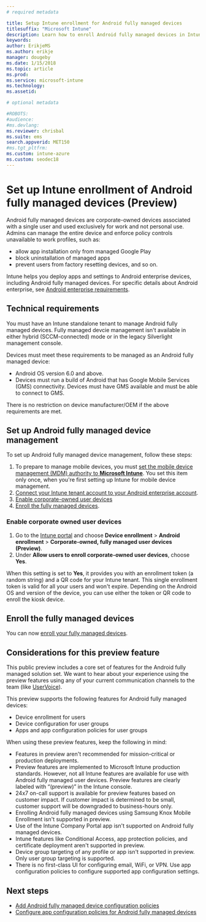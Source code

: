```yaml
---
# required metadata

title: Setup Intune enrollment for Android fully managed devices
titlesuffix: "Microsoft Intune"
description: Learn how to enroll Android fully managed devices in Intune.
keywords:
author: ErikjeMS 
ms.author: erikje
manager: dougeby
ms.date: 1/15/2018
ms.topic: article
ms.prod:
ms.service: microsoft-intune
ms.technology:
ms.assetid: 

# optional metadata

#ROBOTS:
#audience:
#ms.devlang:
ms.reviewer: chrisbal
ms.suite: ems
search.appverid: MET150
#ms.tgt_pltfrm:
ms.custom: intune-azure
ms.custom: seodec18
---
```


# Set up Intune enrollment of Android fully managed devices (Preview)

Android fully managed devices are corporate-owned devices associated with a single user and used exclusively for work and not personal use. Admins can manage the entire device and enforce policy controls unavailable to work profiles, such as:
- allow app installation only from managed Google Play
- block uninstallation of managed apps
- prevent users from factory resetting devices, and so on.

Intune helps you deploy apps and settings to Android enterprise devices, including Android fully managed devices. For specific details about Android enterprise, see [Android enterprise requirements](https://support.google.com/work/android/answer/6174145?hl=en&ref_topic=6151012).

## Technical requirements

You must have an Intune standalone tenant to manage Android fully managed devices. Fully managed devcie management isn't available in either hybrid (SCCM-connected) mode or in the legacy Silverlight management console.

Devices must meet these requirements to be managed as an Android fully managed device:

- Android OS version 6.0 and above.
- Devices must run a build of Android that has Google Mobile Services (GMS) connectivity. Devices must have GMS available and must be able to connect to GMS.

There is no restriction on device manufacturer/OEM if the above requirements are met.

## Set up Android fully managed device management

To set up Android fully managed device management, follow these steps:

1. To prepare to manage mobile devices, you must [set the mobile device management (MDM) authority to **Microsoft Intune**](mdm-authority-set.md). You set this item only once, when you're first setting up Intune for mobile device management.
2. [Connect your Intune tenant account to your Android enterprise account](connect-intune-android-enterprise.md).
3. [Enable corporate-owned user devices](#enable-corporate-owned-user-devices)
4. [Enroll the fully managed devices](#enroll-the-fully-managed-devices).

### Enable corporate owned user devices

1. Go to the [Intune portal](https://portal.azure.com) and choose **Device enrollment** > **Android enrollment** > **Corporate-owned, fully managed user devices (Preview)**.
2. Under **Allow users to enroll corporate-owned user devices**, choose **Yes**.

When this setting is set to **Yes**, it provides you with an enrollment token (a random string) and a QR code for your Intune tenant. This single enrollment token is valid for all your users and won't expire. Depending on the Android OS and version of the device, you can use either the token or QR code to enroll the kiosk device.

## Enroll the fully managed devices
You can now [enroll your fully managed devices](android-dedicated-devices-fully-managed-enroll.md).

## Considerations for this preview feature
This public preview includes a core set of features for the Android fully managed solution set. We want to hear about your experience using the preview features using any of your current communication channels to the team (like [UserVoice](https://microsoftintune.uservoice.com/forums/291681-ideas?category_id=210853)).

This preview supports the following features for Android fully managed devices:
- Device enrollment for users 
- Device configuration for user groups 
- Apps and app configuration policies for user groups

When using these preview features, keep the following in mind:
- Features in preview aren't recommended for mission-critical or production deployments. 
- Preview features are implemented to Microsoft Intune production standards. However, not all Intune features are available for use with Android fully managed user devices. Preview features are clearly labeled with “(preview)” in the Intune console. 
- 24x7 on-call support is available for preview features based on customer impact. If customer impact is determined to be small, customer support will be downgraded to business-hours only.
- Enrolling Android fully managed devices using Samsung Knox Mobile Enrollment isn't supported in preview. 
- Use of the Intune Company Portal app isn't supported on Android fully managed devices. 
- Intune features like Conditional Access, app protection policies, and certificate deployment aren't supported in preview. 
- Device group targeting of any profile or app isn't supported in preview. Only user group targeting is supported. 
- There is no first-class UI for configuring email, WiFi, or VPN. Use app configuration policies to configure supported app configuration settings.

## Next steps
- [Add Android fully managed device configuration policies](device-restrictions-android-for-work.md#device-owner-only)
- [Configure app configuration policies for Android fully managed devices](app-configuration-policies-use-android.md)


